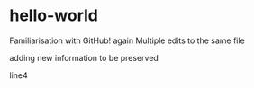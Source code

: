# hello-world
Familiarisation with GitHub! again
Multiple edits to the same file


adding new information to be preserved


line4
